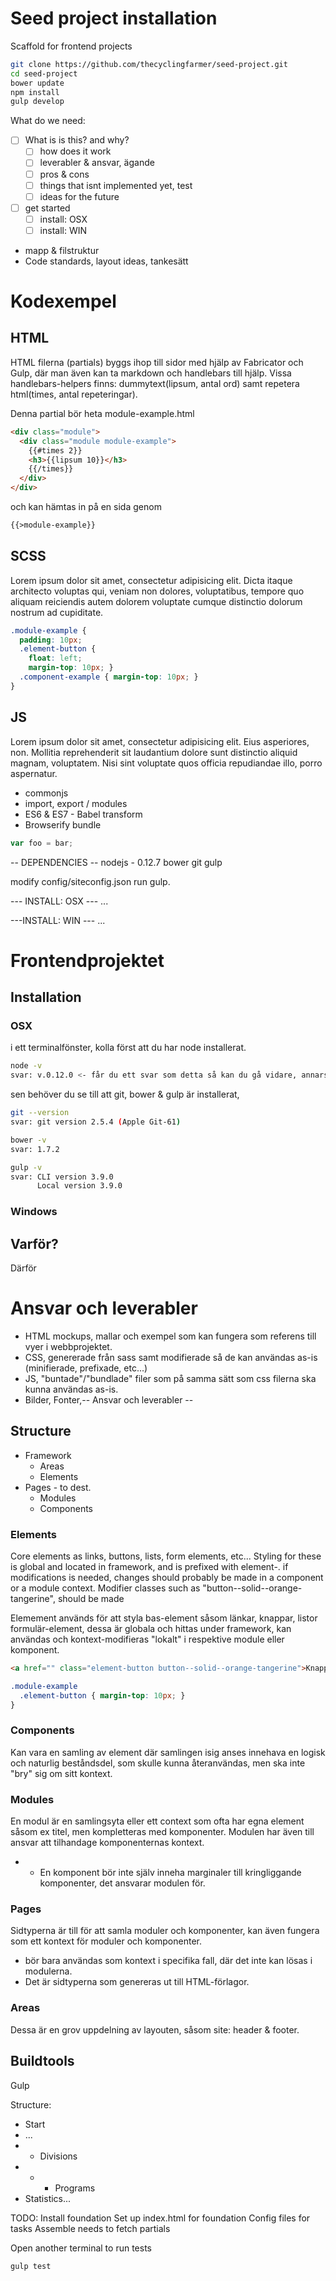 # Seed project installation

Scaffold for frontend projects

```bash
git clone https://github.com/thecyclingfarmer/seed-project.git
cd seed-project
bower update
npm install
gulp develop


```

What do we need:
- [ ] What is is this? and why?
  - [ ] how does it work
  - [ ] leverabler & ansvar, ägande
  - [ ] pros & cons
  - [ ] things that isnt implemented yet, test
  - [ ] ideas for the future
- [ ] get started
  - [ ] install: OSX
  - [ ] install: WIN
- mapp & filstruktur
- Code standards, layout ideas, tankesätt

# Kodexempel
## HTML
HTML filerna (partials) byggs ihop till sidor med hjälp av Fabricator och Gulp,
där man även kan ta markdown och handlebars till hjälp.
Vissa handlebars-helpers finns: dummytext(lipsum, antal ord) samt repetera html(times, antal repeteringar).

Denna partial bör heta module-example.html
```html
<div class="module">
  <div class="module module-example">
    {{#times 2}}
    <h3>{{lipsum 10}}</h3>
    {{/times}}  
  </div>  
</div>
```

och kan hämtas in på en sida genom
```html
{{>module-example}}
```
## SCSS
Lorem ipsum dolor sit amet, consectetur adipisicing elit. Dicta itaque architecto voluptas qui, veniam non dolores, voluptatibus, tempore quo aliquam reiciendis autem dolorem voluptate cumque distinctio dolorum nostrum ad cupiditate.
```scss
.module-example {
  padding: 10px;
  .element-button {
    float: left;
    margin-top: 10px; }
  .component-example { margin-top: 10px; }
}
```
## JS
Lorem ipsum dolor sit amet, consectetur adipisicing elit. Eius asperiores, non. Mollitia reprehenderit sit laudantium dolore sunt distinctio aliquid magnam, voluptatem. Nisi sint voluptate quos officia repudiandae illo, porro aspernatur.
* commonjs
* import, export / modules
* ES6 & ES7 - Babel transform
* Browserify bundle

```js
var foo = bar;
```


-- DEPENDENCIES --
nodejs - 0.12.7
bower
git
gulp

modify config/siteconfig.json
run gulp.


--- INSTALL: OSX ---
...

---INSTALL: WIN ---
...

# Frontendprojektet

## Installation
### OSX
i ett terminalfönster, kolla först att du har node installerat.

```bash
node -v
svar: v.0.12.0 <- får du ett svar som detta så kan du gå vidare, annars behöver du installera node.
```
sen behöver du se till att git, bower & gulp är installerat,
```bash
git --version
svar: git version 2.5.4 (Apple Git-61)

bower -v
svar: 1.7.2

gulp -v
svar: CLI version 3.9.0
      Local version 3.9.0
```
### Windows

## Varför?
Därför

# Ansvar och leverabler
* HTML mockups, mallar och exempel som kan fungera som referens till vyer i webbprojektet.
* CSS, genererade från sass samt modifierade så de kan användas as-is (minifierade, prefixade, etc...)
* JS, "buntade"/"bundlade" filer som på samma sätt som css filerna ska kunna användas as-is.
* Bilder, Fonter,-- Ansvar och leverabler --

## Structure
* Framework
  * Areas
  * Elements
* Pages - to dest.
  * Modules
  * Components

### Elements
Core elements as links, buttons, lists, form elements, etc...
Styling for these is global and located in framework, and is prefixed with element-.
if modifications is needed, changes should probably be made in a component or a module context. Modifier classes such as "button--solid--orange-tangerine", should be made

Elemement används för att styla bas-element såsom länkar, knappar, listor formulär-element, dessa är globala och hittas under framework, kan användas och kontext-modifieras "lokalt" i respektive module eller komponent.
```html
<a href="" class="element-button button--solid--orange-tangerine">Knapp</a>
```
```css
.module-example
  .element-button { margin-top: 10px; }
}
```

### Components
Kan vara en samling av element där samlingen isig anses innehava en logisk och naturlig beståndsdel,
  som skulle kunna återanvändas, men ska inte "bry" sig om sitt kontext.

### Modules
En modul är en samlingsyta eller ett context som ofta har egna element såsom ex titel,
  men kompletteras med komponenter. Modulen har även till ansvar att tilhandage komponenternas kontext.
  * - En komponent bör inte själv inneha marginaler till kringliggande komponenter, det ansvarar modulen för.

### Pages
Sidtyperna är till för att samla moduler och komponenter, kan även fungera som ett kontext för moduler och komponenter.
  * bör bara användas som kontext i specifika fall, där det inte kan lösas i modulerna.
  * Det är sidtyperna som genereras ut till HTML-förlagor.

### Areas
Dessa är en grov uppdelning av layouten, såsom site: header & footer.



## Buildtools
  Gulp


  Structure:
  - Start
  - ...
  - - Divisions
  - - - Programs
  - Statistics...

  TODO:
  Install foundation
  Set up index.html for foundation
  Config files for tasks
  Assemble needs to fetch partials


  Open another terminal to run tests

  ```bash
  gulp test
  ```

